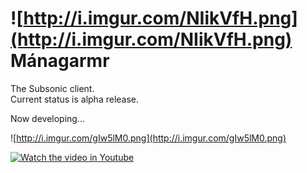 ![http://i.imgur.com/NIikVfH.png](http://i.imgur.com/NIikVfH.png) Mánagarmr
=========

The Subsonic client.  
Current status is alpha release.

Now developing...

![http://i.imgur.com/gIw5lM0.png](http://i.imgur.com/gIw5lM0.png)

[![Watch the video in Youtube](http://i.imgur.com/uPzcd3E.png)](https://www.youtube.com/watch?v=SRBzVnd-XQQ)
